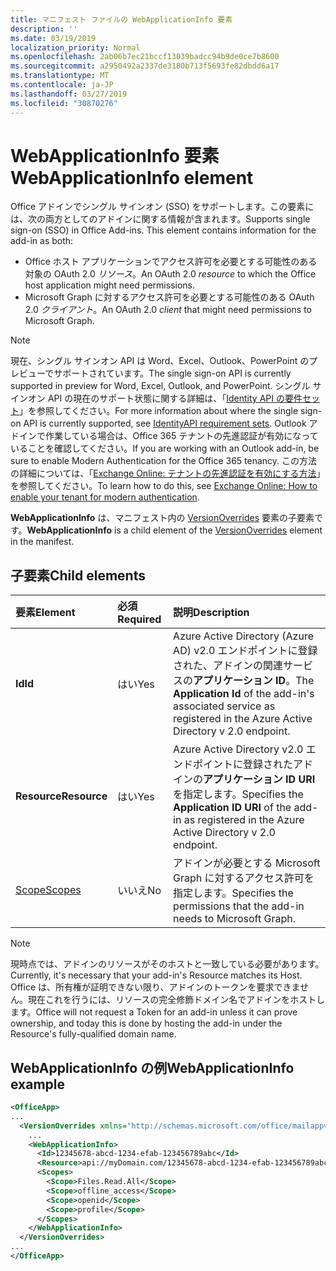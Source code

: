 ```yaml
---
title: マニフェスト ファイルの WebApplicationInfo 要素
description: ''
ms.date: 03/19/2019
localization_priority: Normal
ms.openlocfilehash: 2ab06b7ec21bccf13039badcc94b9de0ce7b8600
ms.sourcegitcommit: a2950492a2337de3180b713f5693fe82dbdd6a17
ms.translationtype: MT
ms.contentlocale: ja-JP
ms.lasthandoff: 03/27/2019
ms.locfileid: "30870276"
---
```

# <a name="webapplicationinfo-element"></a><span data-ttu-id="2761a-102">WebApplicationInfo 要素</span><span class="sxs-lookup"><span data-stu-id="2761a-102">WebApplicationInfo element</span></span>

<span data-ttu-id="2761a-103">Office アドインでシングル サインオン (SSO) をサポートします。この要素には、次の両方としてのアドインに関する情報が含まれます。</span><span class="sxs-lookup"><span data-stu-id="2761a-103">Supports single sign-on (SSO) in Office Add-ins. This element contains information for the add-in as both:</span></span>

- <span data-ttu-id="2761a-104">Office ホスト アプリケーションでアクセス許可を必要とする可能性のある対象の OAuth 2.0 *リソース*。</span><span class="sxs-lookup"><span data-stu-id="2761a-104">An OAuth 2.0 *resource* to which the Office host application might need permissions.</span></span>
- <span data-ttu-id="2761a-105">Microsoft Graph に対するアクセス許可を必要とする可能性のある OAuth 2.0 *クライアント*。</span><span class="sxs-lookup"><span data-stu-id="2761a-105">An OAuth 2.0 *client* that might need permissions to Microsoft Graph.</span></span>

> [!NOTE]
> <span data-ttu-id="2761a-106">現在、シングル サインオン API は Word、Excel、Outlook、PowerPoint のプレビューでサポートされています。</span><span class="sxs-lookup"><span data-stu-id="2761a-106">The single sign-on API is currently supported in preview for Word, Excel, Outlook, and PowerPoint.</span></span> <span data-ttu-id="2761a-107">シングル サインオン API の現在のサポート状態に関する詳細は、「[Identity API の要件セット](/office/dev/add-ins/reference/requirement-sets/identity-api-requirement-sets)」を参照してください。</span><span class="sxs-lookup"><span data-stu-id="2761a-107">For more information about where the single sign-on API is currently supported, see [IdentityAPI requirement sets](/office/dev/add-ins/reference/requirement-sets/identity-api-requirement-sets).</span></span> <span data-ttu-id="2761a-108">Outlook アドインで作業している場合は、Office 365 テナントの先進認証が有効になっていることを確認してください。</span><span class="sxs-lookup"><span data-stu-id="2761a-108">If you are working with an Outlook add-in, be sure to enable Modern Authentication for the Office 365 tenancy.</span></span> <span data-ttu-id="2761a-109">この方法の詳細については、「[Exchange Online: テナントの先進認証を有効にする方法](https://social.technet.microsoft.com/wiki/contents/articles/32711.exchange-online-how-to-enable-your-tenant-for-modern-authentication.aspx)」を参照してください。</span><span class="sxs-lookup"><span data-stu-id="2761a-109">To learn how to do this, see [Exchange Online: How to enable your tenant for modern authentication](https://social.technet.microsoft.com/wiki/contents/articles/32711.exchange-online-how-to-enable-your-tenant-for-modern-authentication.aspx).</span></span>

<span data-ttu-id="2761a-110">**WebApplicationInfo** は、マニフェスト内の [VersionOverrides](versionoverrides.md) 要素の子要素です。</span><span class="sxs-lookup"><span data-stu-id="2761a-110">**WebApplicationInfo** is a child element of the [VersionOverrides](versionoverrides.md) element in the manifest.</span></span>  

## <a name="child-elements"></a><span data-ttu-id="2761a-111">子要素</span><span class="sxs-lookup"><span data-stu-id="2761a-111">Child elements</span></span>

|  <span data-ttu-id="2761a-112">要素</span><span class="sxs-lookup"><span data-stu-id="2761a-112">Element</span></span> |  <span data-ttu-id="2761a-113">必須</span><span class="sxs-lookup"><span data-stu-id="2761a-113">Required</span></span>  |  <span data-ttu-id="2761a-114">説明</span><span class="sxs-lookup"><span data-stu-id="2761a-114">Description</span></span>  |
|:-----|:-----|:-----|
|  <span data-ttu-id="2761a-115">**Id**</span><span class="sxs-lookup"><span data-stu-id="2761a-115">**Id**</span></span>    |  <span data-ttu-id="2761a-116">はい</span><span class="sxs-lookup"><span data-stu-id="2761a-116">Yes</span></span>   |  <span data-ttu-id="2761a-117">Azure Active Directory (Azure AD) v2.0 エンドポイントに登録された、アドインの関連サービスの**アプリケーション ID**。</span><span class="sxs-lookup"><span data-stu-id="2761a-117">The **Application Id** of the add-in's associated service as registered in the Azure Active Directory v 2.0 endpoint.</span></span>|
|  <span data-ttu-id="2761a-118">**Resource**</span><span class="sxs-lookup"><span data-stu-id="2761a-118">**Resource**</span></span>  |  <span data-ttu-id="2761a-119">はい</span><span class="sxs-lookup"><span data-stu-id="2761a-119">Yes</span></span>   |  <span data-ttu-id="2761a-120">Azure Active Directory v2.0 エンドポイントに登録されたアドインの**アプリケーション ID URI** を指定します。</span><span class="sxs-lookup"><span data-stu-id="2761a-120">Specifies the **Application ID URI** of the add-in as registered in the Azure Active Directory v 2.0 endpoint.</span></span>|
|  [<span data-ttu-id="2761a-121">Scope</span><span class="sxs-lookup"><span data-stu-id="2761a-121">Scopes</span></span>](scopes.md)                |  <span data-ttu-id="2761a-122">いいえ</span><span class="sxs-lookup"><span data-stu-id="2761a-122">No</span></span>  |  <span data-ttu-id="2761a-123">アドインが必要とする Microsoft Graph に対するアクセス許可を指定します。</span><span class="sxs-lookup"><span data-stu-id="2761a-123">Specifies the permissions that the add-in needs to Microsoft Graph.</span></span>  |

> [!NOTE] 
> <span data-ttu-id="2761a-124">現時点では、アドインのリソースがそのホストと一致している必要があります。</span><span class="sxs-lookup"><span data-stu-id="2761a-124">Currently, it's necessary that your add-in's Resource matches its Host.</span></span> <span data-ttu-id="2761a-125">Office は、所有権が証明できない限り、アドインのトークンを要求できません。現在これを行うには、リソースの完全修飾ドメイン名でアドインをホストします。</span><span class="sxs-lookup"><span data-stu-id="2761a-125">Office will not request a Token for an add-in unless it can prove ownership, and today this is done by hosting the add-in under the Resource's fully-qualified domain name.</span></span>

## <a name="webapplicationinfo-example"></a><span data-ttu-id="2761a-126">WebApplicationInfo の例</span><span class="sxs-lookup"><span data-stu-id="2761a-126">WebApplicationInfo example</span></span>

```xml
<OfficeApp>
...
  <VersionOverrides xmlns="http://schemas.microsoft.com/office/mailappversionoverrides" xsi:type="VersionOverridesV1_0">
    ...
    <WebApplicationInfo>
      <Id>12345678-abcd-1234-efab-123456789abc</Id>
      <Resource>api://myDomain.com/12345678-abcd-1234-efab-123456789abc<Resource>
      <Scopes>
        <Scope>Files.Read.All</Scope>
        <Scope>offline_access</Scope>
        <Scope>openid</Scope>
        <Scope>profile</Scope>        
      </Scopes>
    </WebApplicationInfo>
  </VersionOverrides>
...
</OfficeApp>
```
